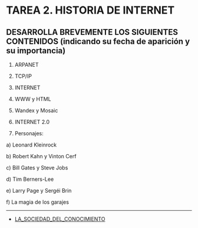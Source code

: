 # TAREA 2. HISTORIA DE INTERNET
## DESARROLLA BREVEMENTE LOS SIGUIENTES CONTENIDOS (indicando su fecha de aparición y su importancia)
1) ARPANET
   
2) TCP/IP
   
3) INTERNET
   
4) WWW y HTML
   
5) Wandex y Mosaic
    
6) INTERNET 2.0
    
7) Personajes:
   
a) Leonard Kleinrock

b) Robert Kahn y Vinton Cerf

c) Bill Gates y Steve Jobs

d) Tim Berners-Lee

e) Larry Page y Sergéi Brin

f) La magia de los garajes

***
* [LA_SOCIEDAD_DEL_CONOCIMIENTO](/data/LA_SOCIEDAD_DEL_CONOCIMIENTO.md)

